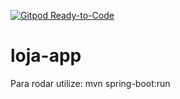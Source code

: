 [![Gitpod Ready-to-Code](https://img.shields.io/badge/Gitpod-Ready--to--Code-blue?logo=gitpod)](https://gitpod.io/#https://github.com/jujalu/loja-app)

# loja-app

Para rodar utilize: mvn spring-boot:run